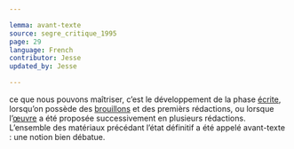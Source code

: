 ```yaml
---

lemma: avant-texte
source: segre_critique_1995
page: 29
language: French
contributor: Jesse
updated_by: Jesse

---
```


ce que nous pouvons maîtriser, c’est le développement de la phase [écrite](writingAct.html), lorsqu’on possède des [brouillons](draft.html) et des premièrs rédactions, ou lorsque l’[œuvre](work.html) a été proposée successivement en plusieurs rédactions. L’ensemble des matériaux précédant l’état définitif a été appelé avant-texte : une notion bien débatue.
